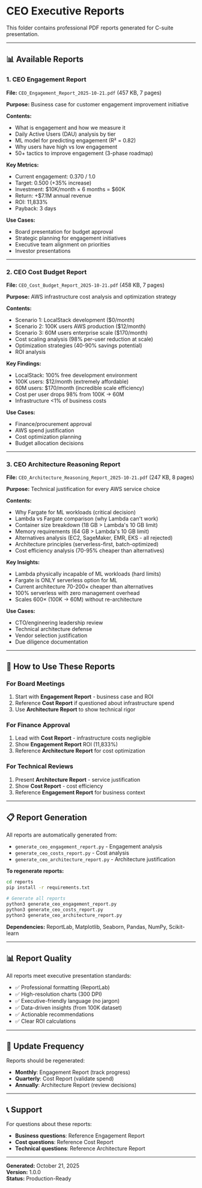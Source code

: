 # CEO Executive Reports

This folder contains professional PDF reports generated for C-suite presentation.

---

## 📊 Available Reports

### 1. CEO Engagement Report
**File:** `CEO_Engagement_Report_2025-10-21.pdf` (457 KB, 7 pages)

**Purpose:** Business case for customer engagement improvement initiative

**Contents:**
- What is engagement and how we measure it
- Daily Active Users (DAU) analysis by tier
- ML model for predicting engagement (R² = 0.82)
- Why users have high vs low engagement
- 50+ tactics to improve engagement (3-phase roadmap)

**Key Metrics:**
- Current engagement: 0.370 / 1.0
- Target: 0.500 (+35% increase)
- Investment: $10K/month × 6 months = $60K
- Return: +$7.1M annual revenue
- ROI: 11,833%
- Payback: 3 days

**Use Cases:**
- Board presentation for budget approval
- Strategic planning for engagement initiatives
- Executive team alignment on priorities
- Investor presentations

---

### 2. CEO Cost Budget Report
**File:** `CEO_Cost_Budget_Report_2025-10-21.pdf` (458 KB, 7 pages)

**Purpose:** AWS infrastructure cost analysis and optimization strategy

**Contents:**
- Scenario 1: LocalStack development ($0/month)
- Scenario 2: 100K users AWS production ($12/month)
- Scenario 3: 60M users enterprise scale ($170/month)
- Cost scaling analysis (98% per-user reduction at scale)
- Optimization strategies (40-90% savings potential)
- ROI analysis

**Key Findings:**
- LocalStack: 100% free development environment
- 100K users: $12/month (extremely affordable)
- 60M users: $170/month (incredible scale efficiency)
- Cost per user drops 98% from 100K → 60M
- Infrastructure <1% of business costs

**Use Cases:**
- Finance/procurement approval
- AWS spend justification
- Cost optimization planning
- Budget allocation decisions

---

### 3. CEO Architecture Reasoning Report
**File:** `CEO_Architecture_Reasoning_Report_2025-10-21.pdf` (247 KB, 8 pages)

**Purpose:** Technical justification for every AWS service choice

**Contents:**
- Why Fargate for ML workloads (critical decision)
- Lambda vs Fargate comparison (why Lambda can't work)
- Container size breakdown (18 GB > Lambda's 10 GB limit)
- Memory requirements (64 GB > Lambda's 10 GB limit)
- Alternatives analysis (EC2, SageMaker, EMR, EKS - all rejected)
- Architecture principles (serverless-first, batch-optimized)
- Cost efficiency analysis (70-95% cheaper than alternatives)

**Key Insights:**
- Lambda physically incapable of ML workloads (hard limits)
- Fargate is ONLY serverless option for ML
- Current architecture 70-200× cheaper than alternatives
- 100% serverless with zero management overhead
- Scales 600× (100K → 60M) without re-architecture

**Use Cases:**
- CTO/engineering leadership review
- Technical architecture defense
- Vendor selection justification
- Due diligence documentation

---

## 🎯 How to Use These Reports

### For Board Meetings
1. Start with **Engagement Report** - business case and ROI
2. Reference **Cost Report** if questioned about infrastructure spend
3. Use **Architecture Report** to show technical rigor

### For Finance Approval
1. Lead with **Cost Report** - infrastructure costs negligible
2. Show **Engagement Report** ROI (11,833%)
3. Reference **Architecture Report** for cost optimization

### For Technical Reviews
1. Present **Architecture Report** - service justification
2. Show **Cost Report** - cost efficiency
3. Reference **Engagement Report** for business context

---

## 📋 Report Generation

All reports are automatically generated from:
- `generate_ceo_engagement_report.py` - Engagement analysis
- `generate_ceo_costs_report.py` - Cost analysis
- `generate_ceo_architecture_report.py` - Architecture justification

**To regenerate reports:**
```bash
cd reports
pip install -r requirements.txt

# Generate all reports
python3 generate_ceo_engagement_report.py
python3 generate_ceo_costs_report.py
python3 generate_ceo_architecture_report.py
```

**Dependencies:** ReportLab, Matplotlib, Seaborn, Pandas, NumPy, Scikit-learn

---

## 📊 Report Quality

All reports meet executive presentation standards:
- ✅ Professional formatting (ReportLab)
- ✅ High-resolution charts (300 DPI)
- ✅ Executive-friendly language (no jargon)
- ✅ Data-driven insights (from 100K dataset)
- ✅ Actionable recommendations
- ✅ Clear ROI calculations

---

## 🔄 Update Frequency

Reports should be regenerated:
- **Monthly**: Engagement Report (track progress)
- **Quarterly**: Cost Report (validate spend)
- **Annually**: Architecture Report (review decisions)

---

## 📞 Support

For questions about these reports:
- **Business questions**: Reference Engagement Report
- **Cost questions**: Reference Cost Report
- **Technical questions**: Reference Architecture Report

---

**Generated:** October 21, 2025  
**Version:** 1.0.0  
**Status:** Production-Ready

